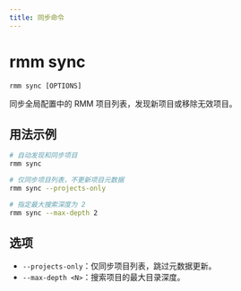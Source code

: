 ```yaml
---
title: 同步命令
---
```


# rmm sync

`rmm sync [OPTIONS]`

同步全局配置中的 RMM 项目列表，发现新项目或移除无效项目。

## 用法示例

```bash
# 自动发现和同步项目
rmm sync

# 仅同步项目列表，不更新项目元数据
rmm sync --projects-only

# 指定最大搜索深度为 2
rmm sync --max-depth 2
```

## 选项

- `--projects-only`：仅同步项目列表，跳过元数据更新。
- `--max-depth <N>`：搜索项目的最大目录深度。
